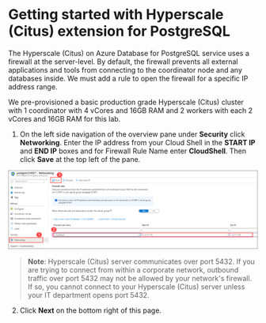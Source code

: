 # Getting started with Hyperscale (Citus) extension for PostgreSQL

The Hyperscale (Citus) on Azure Database for PostgreSQL service uses a firewall at the server-level. By default, the firewall prevents all external applications and tools from connecting to the coordinator node and any databases inside. We must add a rule to open the firewall for a specific IP address range.

We pre-provisioned a basic production grade Hyperscale (Citus) cluster with 1 coordinator with 4 vCores and 16GB RAM and 2 workers with each 2 vCores and 16GB RAM for this lab.

1. On the left side navigation of the overview pane under **Security** click **Networking**. Enter the IP address from your Cloud Shell in the **START IP** and **END IP** boxes and for Firewall Rule Name enter **CloudShell**.
Then click **Save** at the top left of the pane.

  ![](Images/firewall.png)
   
> **Note**: Hyperscale (Citus) server communicates over port 5432. If you are trying to connect from within a corporate network, outbound traffic over port 5432 may not be allowed by your network's firewall. If so, you cannot connect to your Hyperscale (Citus) server unless your IT department opens port 5432.

2. Click **Next** on the bottom right of this page.

